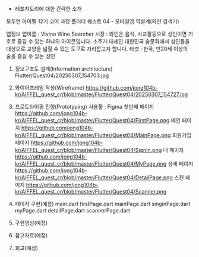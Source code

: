 * 레포지토리에 대한 간략한 소개

모두연 아이펠 12기 코어 과정 플러터 퀘스트 04 - 모바일앱 역설계(와인 검색기)

앱정보
앱이름 : Vivino Wine Searcher
시장 : 와인은 음식, 사교활동으로 성인이면 기호로 즐길 수 있는 하나의 아이콘입니다. 
소주가 대세인 대한민국 술문화에서 성인들을 대상으로 교양을 넓힐 수 있는 도구로 자리잡고자 합니다.
타겟 : 한국, 만20세 이상의 술을 즐길 수 있는 성인

1. 정보구조도 설계(Information architecture)
Flutter/Quest04/20250307_154703.jpg

3. 와이어프레임 작성(Wireframe)
https://github.com/jong104b-kr/AIFFEL_quest_cr/blob/master/Flutter/Quest04/20250307_154727.jpg

4. 프로토타이핑 진행(Prototyping)
사용툴 : Figma
첫번째 페이지
https://github.com/jong104b-kr/AIFFEL_quest_cr/blob/master/Flutter/Quest04/FirstPage.png
메인 페이지
https://github.com/jong104b-kr/AIFFEL_quest_cr/blob/master/Flutter/Quest04/MainPage.png
회원가입 페이지
https://github.com/jong104b-kr/AIFFEL_quest_cr/blob/master/Flutter/Quest04/SignIn.png
내 페이지
https://github.com/jong104b-kr/AIFFEL_quest_cr/blob/master/Flutter/Quest04/MyPage.png
상세 페이지
https://github.com/jong104b-kr/AIFFEL_quest_cr/blob/master/Flutter/Quest04/DetailPage.png
스캔 페이지
https://github.com/jong104b-kr/AIFFEL_quest_cr/blob/master/Flutter/Quest04/Scanner.png

5. 페이지 구현(예정)
main.dart
firstPage.dart
mainPage.dart
singinPage.dart
myPage.dart
detailPage.dart
scannerPage.dart

6. 구현영상(예정)
7. 참고자료(예정)
8. 회고(예정)

